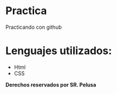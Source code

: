 # Practica
Practicando con github
# Lenguajes utilizados:
* Html 
* CSS

__Derechos reservados por SR. Pelusa__
